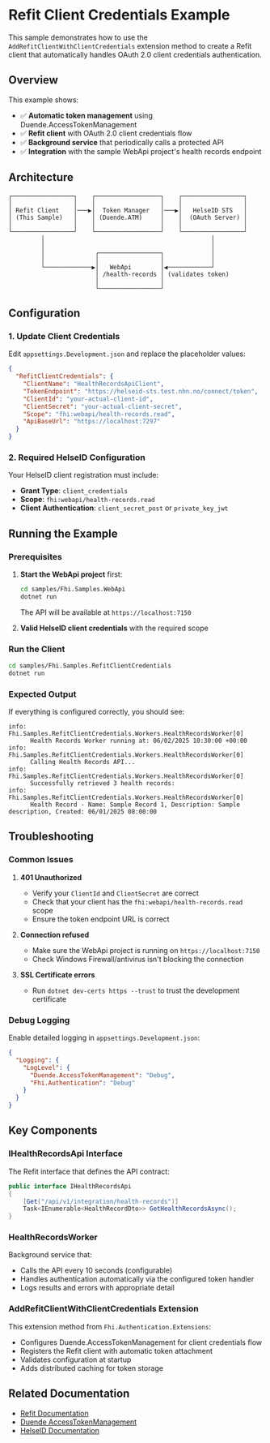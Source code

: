 # Refit Client Credentials Example

This sample demonstrates how to use the `AddRefitClientWithClientCredentials` extension method to create a Refit client that automatically handles OAuth 2.0 client credentials authentication.

## Overview

This example shows:

- ✅ **Automatic token management** using Duende.AccessTokenManagement
- ✅ **Refit client** with OAuth 2.0 client credentials flow
- ✅ **Background service** that periodically calls a protected API
- ✅ **Integration** with the sample WebApi project's health records endpoint

## Architecture

```
┌─────────────────┐    ┌──────────────────┐    ┌─────────────────┐
│                 │    │                  │    │                 │
│ Refit Client    │───▶│  Token Manager   │───▶│   HelseID STS   │
│ (This Sample)   │    │ (Duende.ATM)     │    │  (OAuth Server) │
│                 │    │                  │    │                 │
└─────────────────┘    └──────────────────┘    └─────────────────┘
         │                                              │
         │                                              │
         │              ┌─────────────────┐             │
         │              │                 │             │
         └─────────────▶│   WebApi        │◀────────────┘
                        │ /health-records │ (validates token)
                        │                 │
                        └─────────────────┘
```

## Configuration

### 1. Update Client Credentials

Edit `appsettings.Development.json` and replace the placeholder values:

```json
{
  "RefitClientCredentials": {
    "ClientName": "HealthRecordsApiClient",
    "TokenEndpoint": "https://helseid-sts.test.nhn.no/connect/token",
    "ClientId": "your-actual-client-id",
    "ClientSecret": "your-actual-client-secret", 
    "Scope": "fhi:webapi/health-records.read",
    "ApiBaseUrl": "https://localhost:7297"
  }
}
```

### 2. Required HelseID Configuration

Your HelseID client registration must include:

- **Grant Type**: `client_credentials`
- **Scope**: `fhi:webapi/health-records.read`
- **Client Authentication**: `client_secret_post` or `private_key_jwt`

## Running the Example

### Prerequisites

1. **Start the WebApi project** first:
   ```bash
   cd samples/Fhi.Samples.WebApi
   dotnet run
   ```
   The API will be available at `https://localhost:7150`

2. **Valid HelseID client credentials** with the required scope

### Run the Client

```bash
cd samples/Fhi.Samples.RefitClientCredentials
dotnet run
```

### Expected Output

If everything is configured correctly, you should see:

```
info: Fhi.Samples.RefitClientCredentials.Workers.HealthRecordsWorker[0]
      Health Records Worker running at: 06/02/2025 10:30:00 +00:00
info: Fhi.Samples.RefitClientCredentials.Workers.HealthRecordsWorker[0]
      Calling Health Records API...
info: Fhi.Samples.RefitClientCredentials.Workers.HealthRecordsWorker[0]
      Successfully retrieved 3 health records:
info: Fhi.Samples.RefitClientCredentials.Workers.HealthRecordsWorker[0]
      Health Record - Name: Sample Record 1, Description: Sample description, Created: 06/01/2025 08:00:00
```

## Troubleshooting

### Common Issues

1. **401 Unauthorized**
   - Verify your `ClientId` and `ClientSecret` are correct
   - Check that your client has the `fhi:webapi/health-records.read` scope
   - Ensure the token endpoint URL is correct

2. **Connection refused**
   - Make sure the WebApi project is running on `https://localhost:7150`
   - Check Windows Firewall/antivirus isn't blocking the connection

3. **SSL Certificate errors**
   - Run `dotnet dev-certs https --trust` to trust the development certificate

### Debug Logging

Enable detailed logging in `appsettings.Development.json`:

```json
{
  "Logging": {
    "LogLevel": {
      "Duende.AccessTokenManagement": "Debug",
      "Fhi.Authentication": "Debug"
    }
  }
}
```

## Key Components

### IHealthRecordsApi Interface

The Refit interface that defines the API contract:

```csharp
public interface IHealthRecordsApi
{
    [Get("/api/v1/integration/health-records")]
    Task<IEnumerable<HealthRecordDto>> GetHealthRecordsAsync();
}
```

### HealthRecordsWorker

Background service that:
- Calls the API every 10 seconds (configurable)
- Handles authentication automatically via the configured token handler
- Logs results and errors with appropriate detail

### AddRefitClientWithClientCredentials Extension

This extension method from `Fhi.Authentication.Extensions`:
- Configures Duende.AccessTokenManagement for client credentials flow
- Registers the Refit client with automatic token attachment
- Validates configuration at startup
- Adds distributed caching for token storage

## Related Documentation

- [Refit Documentation](https://github.com/reactiveui/refit)
- [Duende AccessTokenManagement](https://docs.duendesoftware.com/identityserver/v6/tokens/extension_grants/token_exchange/)
- [HelseID Documentation](https://docs.helseid.no/)
